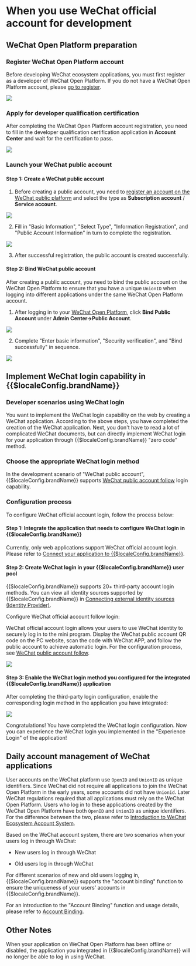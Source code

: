 # When you use WeChat official account for development

<LastUpdated/>

## WeChat Open Platform preparation

### Register WeChat Open Platform account

Before developing WeChat ecosystem applications, you must first register as a developer of WeChat Open Platform. If you do not have a WeChat Open Platform account, please [go to register](https://open.weixin.qq.com/wxaopen/regist/index).

<img src="./images/wechat-dev-platform-register.png" style="display:block;margin: 0 auto;"/>

### Apply for developer qualification certification

After completing the WeChat Open Platform account registration, you need to fill in the developer qualification certification application in **Account Center** and wait for the certification to pass.

<img src="./images/apply-for-dev-certification.png" style="display:block;margin: 0 auto;"/>

### Launch your WeChat public account
  
#### Step 1: Create a WeChat public account

1. Before creating a public account, you need to [register an account on the WeChat public platform](https://mp.weixin.qq.com/cgi-bin/registermidpage?action=index&lang=zh_CN&token=) and select the type as **Subscription account** / **Service account**.

<img src="./images/create-public-account.png" style="display:block;margin: 0 auto;"/>

2. Fill in "Basic Information", "Select Type", "Information Registration", and "Public Account Information" in turn to complete the registration.

<img src="./images/fill-public-account-info.png" style="display:block;margin: 0 auto;"/>

3. After successful registration, the public account is created successfully.

#### Step 2: Bind WeChat public account

After creating a public account, you need to bind the public account on the WeChat Open Platform to ensure that you have a unique `UnionID` when logging into different applications under the same WeChat Open Platform account. ​

1. After logging in to your [WeChat Open Platform](https://open.weixin.qq.com/), click **Bind Public Account** under **Admin Center->Public Account**.

<img src="./images/bind-public-account.png" style="display:block;margin: 0 auto;"/>

2. Complete "Enter basic information", "Security verification", and "Bind successfully" in sequence.

<img src="./images/complete-public-account-binding-process.png" style="display:block;margin: 0 auto;"/>

## Implement WeChat login capability in {{$localeConfig.brandName}}

### Developer scenarios using WeChat login

You want to implement the WeChat login capability on the web by creating a WeChat application. According to the above steps, you have completed the creation of the WeChat application. Next, you don't have to read a lot of complicated WeChat documents, but can directly implement WeChat login for your application through {{$localeConfig.brandName}} "zero code" method.

### Choose the appropriate WeChat login method

In the development scenario of "WeChat public account", {{$localeConfig.brandName}} supports [WeChat public account follow](/guides/connections/social/wechatmp-qrcode/README.md) login capability.

### Configuration process

To configure WeChat official account login, follow the process below:

#### Step 1: Integrate the application that needs to configure WeChat login in {{$localeConfig.brandName}}

Currently, only web applications support WeChat official account login. Please refer to [Connect your application to {{$localeConfig.brandName}}](/guides/app-new/create-app/README.md).

#### Step 2: Create WeChat login in your {{$localeConfig.brandName}} user pool

{{$localeConfig.brandName}} supports 20+ third-party account login methods. You can view all identity sources supported by {{$localeConfig.brandName}} in [Connecting external identity sources (Identity Provider)](/guides/connections/README.md).

Configure WeChat official account follow login:

WeChat official account login allows your users to use WeChat identity to securely log in to the mini program. Display the WeChat public account QR code on the PC website, scan the code with WeChat APP, and follow the public account to achieve automatic login. For the configuration process, see [WeChat public account follow](/guides/connections/social/wechatmp-qrcode/README.md).

<img src="./images/wechat-qrcode-login-config.png" style="display:block;margin: 0 auto;"/>

#### Step 3: Enable the WeChat login method you configured for the integrated {{$localeConfig.brandName}} application

After completing the third-party login configuration, enable the corresponding login method in the application you have integrated:

<img src="./images/enable-wechat-public-account-login.png" style="display:block;margin: 0 auto;"/>

Congratulations! You have completed the WeChat login configuration. Now you can experience the WeChat login you implemented in the "Experience Login" of the application!

## Daily account management of WeChat applications

User accounts on the WeChat platform use `OpenID` and `UnionID` as unique identifiers. Since WeChat did not require all applications to join the WeChat Open Platform in the early years, some accounts did not have `Unionid`. Later WeChat regulations required that all applications must rely on the WeChat Open Platform. Users who log in to these applications created by the WeChat Open Platform have both `OpenID` and `UnionID` as unique identifiers. For the difference between the two, please refer to [Introduction to WeChat Ecosystem Account System](/guides/wechat-ecosystem/#localeconfig-brandname-微信生态账号系统).

Based on the WeChat account system, there are two scenarios when your users log in through WeChat:

* New users log in through WeChat

* Old users log in through WeChat

For different scenarios of new and old users logging in, {{$localeConfig.brandName}} supports the "account binding" function to ensure the uniqueness of your users' accounts in {{$localeConfig.brandName}}.

For an introduction to the "Account Binding" function and usage details, please refer to [Account Binding](/guides/connections/account-binding.md).

## Other Notes

When your application on WeChat Open Platform has been offline or disabled, the application you integrated in {{$localeConfig.brandName}} will no longer be able to log in using WeChat.